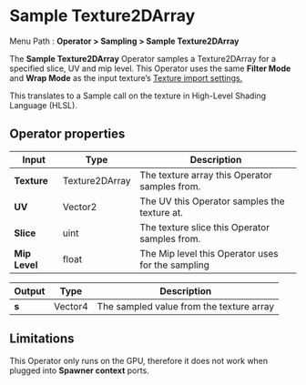 # Sample Texture2DArray

Menu Path : **Operator > Sampling > Sample Texture2DArray**

The **Sample Texture2DArray** Operator samples a Texture2DArray for a specified slice, UV and mip level. This Operator uses the same **Filter Mode** and **Wrap Mode** as the input texture’s [Texture import settings.](https://docs.unity3d.com/Manual/class-TextureImporter.html)

This translates to a Sample call on the texture in High-Level Shading Language (HLSL).

## Operator properties

| **Input**     | **Type**       | **Description**                                   |
| ------------- | -------------- | ------------------------------------------------- |
| **Texture**   | Texture2DArray | The texture array this Operator samples from.     |
| **UV**        | Vector2        | The UV this Operator samples the texture at.      |
| **Slice**     | uint           | The texture slice this Operator samples from.     |
| **Mip Level** | float          | The Mip level this Operator uses for the sampling |

| **Output** | **Type** | **Description**                          |
| ---------- | -------- | ---------------------------------------- |
| **s**      | Vector4  | The sampled value from the texture array |

## Limitations

This Operator only runs on the GPU, therefore it does not work when plugged into **Spawner context** ports.
